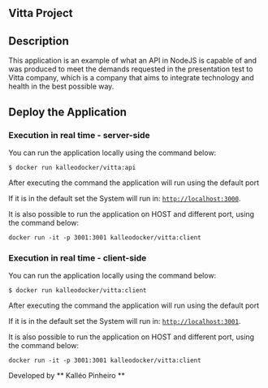 ## Vitta Project

## Description

This application is an example of what an API in NodeJS is capable of and was produced to meet the demands requested in the presentation test to Vitta company, which is a company that aims to integrate technology and health in the best possible way.

## Deploy the Application

### Execution in real time - server-side

You can run the application locally using the command below:
```shell
$ docker run kalleodocker/vitta:api
```

After executing the command the application will run using the default port


If it is in the default set the System will run in:
[`http://localhost:3000`](http://localhost:3000).

It is also possible to run the application on HOST and different port, using the command below:
```shell
docker run -it -p 3001:3001 kalleodocker/vitta:client
```

### Execution in real time - client-side

You can run the application locally using the command below:
```shell
$ docker run kalleodocker/vitta:client
```

After executing the command the application will run using the default port


If it is in the default set the System will run in:
[`http://localhost:3001`](http://localhost:3001).

It is also possible to run the application on HOST and different port, using the command below:
```shell
docker run -it -p 3001:3001 kalleodocker/vitta:client
```

Developed by ** Kalléo Pinheiro **
